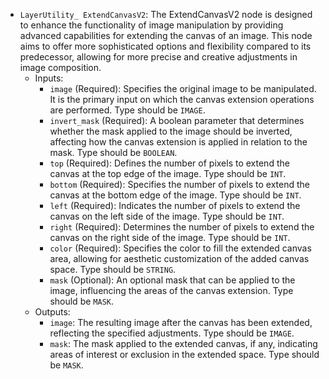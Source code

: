 - `LayerUtility_ ExtendCanvasV2`: The ExtendCanvasV2 node is designed to enhance the functionality of image manipulation by providing advanced capabilities for extending the canvas of an image. This node aims to offer more sophisticated options and flexibility compared to its predecessor, allowing for more precise and creative adjustments in image composition.
    - Inputs:
        - `image` (Required): Specifies the original image to be manipulated. It is the primary input on which the canvas extension operations are performed. Type should be `IMAGE`.
        - `invert_mask` (Required): A boolean parameter that determines whether the mask applied to the image should be inverted, affecting how the canvas extension is applied in relation to the mask. Type should be `BOOLEAN`.
        - `top` (Required): Defines the number of pixels to extend the canvas at the top edge of the image. Type should be `INT`.
        - `bottom` (Required): Specifies the number of pixels to extend the canvas at the bottom edge of the image. Type should be `INT`.
        - `left` (Required): Indicates the number of pixels to extend the canvas on the left side of the image. Type should be `INT`.
        - `right` (Required): Determines the number of pixels to extend the canvas on the right side of the image. Type should be `INT`.
        - `color` (Required): Specifies the color to fill the extended canvas area, allowing for aesthetic customization of the added canvas space. Type should be `STRING`.
        - `mask` (Optional): An optional mask that can be applied to the image, influencing the areas of the canvas extension. Type should be `MASK`.
    - Outputs:
        - `image`: The resulting image after the canvas has been extended, reflecting the specified adjustments. Type should be `IMAGE`.
        - `mask`: The mask applied to the extended canvas, if any, indicating areas of interest or exclusion in the extended space. Type should be `MASK`.
